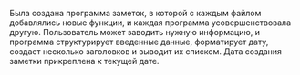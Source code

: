 Была создана программа заметок, в которой с каждым файлом добавлялись новые функции, и каждая программа усовершенствовала другую. Пользователь может заводить нужную информацию, и программа структурирует введенные данные, форматирует дату, создает несколько заголовков и выводит их списком. Дата создания заметки прикреплена к текущей дате. 
